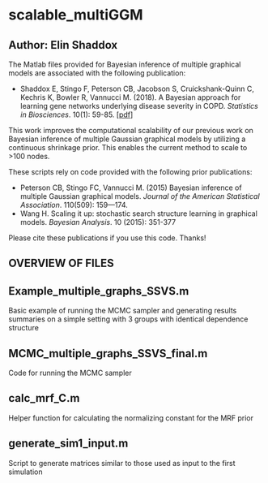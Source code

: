 # scalable_multiGGM
## Author: Elin Shaddox

The Matlab files provided for Bayesian inference of multiple graphical models are associated with the following publication:
- Shaddox E, Stingo F, Peterson CB, Jacobson S, Cruickshank-Quinn C, Kechris K, Bowler R, Vannucci M. (2018). A Bayesian approach for learning gene networks underlying disease severity in COPD. *Statistics in Biosciences*. 10(1): 59-85. [[pdf](https://odin.mdacc.tmc.edu/~cbpeterson/Shaddox_SIB_2018.pdf)]

This work improves the computational scalability of our previous work on Bayesian inference of multiple Gaussian graphical models by utilizing a continuous shrinkage prior. This enables the current method to scale to \>100 nodes.

These scripts rely on code provided with the following prior publications:
- Peterson CB, Stingo FC, Vannucci M. (2015) Bayesian inference of multiple Gaussian graphical models. *Journal of the American Statistical Association*. 110(509): 159—174.
- Wang H. Scaling it up: stochastic search structure learning in graphical models. *Bayesian Analysis*. 10 (2015): 351-377

Please cite these publications if you use this code. Thanks!

## OVERVIEW OF FILES 

## Example_multiple_graphs_SSVS.m
Basic example of running the MCMC sampler and generating results summaries on a simple setting with 3 groups with identical dependence structure

## MCMC_multiple_graphs_SSVS_final.m
Code for running the MCMC sampler

## calc_mrf_C.m
Helper function for calculating the normalizing constant for the MRF prior

## generate_sim1_input.m
Script to generate matrices similar to those used as input to the first simulation

